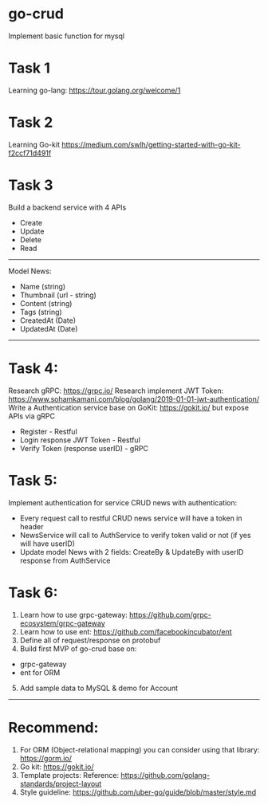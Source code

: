 # go-crud
Implement basic function for mysql

# Task 1
Learning go-lang: https://tour.golang.org/welcome/1

# Task 2
Learning Go-kit https://medium.com/swlh/getting-started-with-go-kit-f2ccf71d491f

# Task 3
Build a backend service with 4 APIs 
+ Create
+ Update
+ Delete 
+ Read

---
Model News:
 + Name (string)
 + Thumbnail (url - string)
 + Content (string)
 + Tags (string)
 + CreatedAt (Date)
 + UpdatedAt (Date)
---

# Task 4:
Research gRPC: https://grpc.io/
Research implement JWT Token: https://www.sohamkamani.com/blog/golang/2019-01-01-jwt-authentication/
Write a Authentication service base on GoKit: https://gokit.io/ but expose APIs via gRPC
 + Register - Restful
 + Login response JWT Token - Restful
 + Verify Token (response userID) - gRPC

# Task 5:
Implement authentication for service CRUD news with authentication:
 + Every request call to restful CRUD news service will have a token in header
 + NewsService will call to AuthService to verify token valid or not (if yes will have userID)
 +  Update model News with 2 fields: CreateBy & UpdateBy with userID response from AuthService

# Task 6:
1. Learn how to use grpc-gateway: https://github.com/grpc-ecosystem/grpc-gateway
2. Learn how to use ent: https://github.com/facebookincubator/ent
3. Define all of request/response on protobuf
4. Build first MVP of go-crud base on:
 + grpc-gateway
 + ent for ORM
5. Add sample data to MySQL & demo for Account

---
# Recommend:
1. For ORM (Object-relational mapping) you can consider using that library: https://gorm.io/
2. Go kit: https://gokit.io/
3. Template projects: Reference: https://github.com/golang-standards/project-layout
4. Style guideline: https://github.com/uber-go/guide/blob/master/style.md
